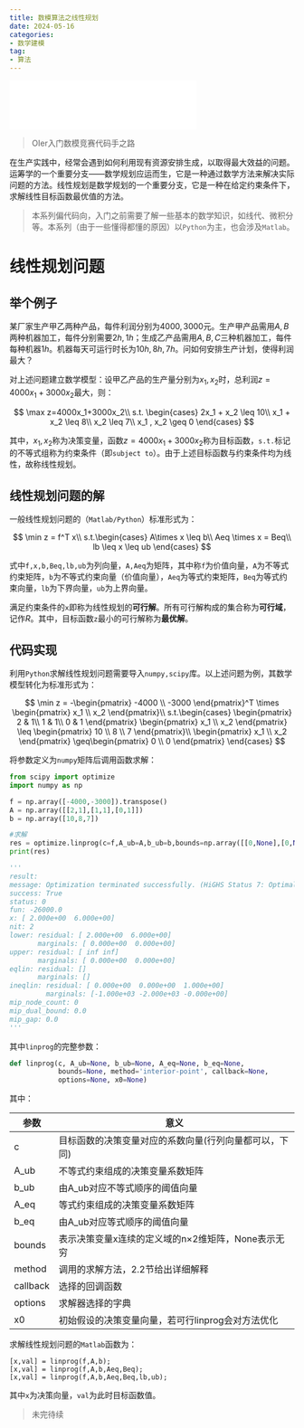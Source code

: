 ```yaml
---
title: 数模算法之线性规划
date: 2024-05-16
categories:
- 数学建模
tag: 
- 算法
---
```


<iframe frameborder="no" border="0" marginwidth="0" marginheight="0" width=330 height=86 src="//music.163.com/outchain/player?type=2&id=436346833&auto=0&height=66"></iframe>

> OIer入门数模竞赛代码手之路

在生产实践中，经常会遇到如何利用现有资源安排生成，以取得最大效益的问题。运筹学的一个重要分支——数学规划应运而生，它是一种通过数学方法来解决实际问题的方法。线性规划是数学规划的一个重要分支，它是一种在给定约束条件下，求解线性目标函数最优值的方法。

> 本系列偏代码向，入门之前需要了解一些基本的数学知识，如线代、微积分等。本系列（由于一些懂得都懂的原因）以`Python`为主，也会涉及`Matlab`。

<!-- more -->

# 线性规划问题

## 举个例子

某厂家生产甲乙两种产品，每件利润分别为$4000,3000$元。生产甲产品需用$A,B$两种机器加工，每件分别需要$2h,1h$；生成乙产品需用$A,B,C$三种机器加工，每件每种机器$1h$。机器每天可运行时长为$10h,8h,7h$。问如何安排生产计划，使得利润最大？

对上述问题建立数学模型：设甲乙产品的生产量分别为$x_1,x_2$时，总利润$z=4000x_1+3000x_2$最大，则：

$$
\max z=4000x_1+3000x_2\\
s.t. \begin{cases}
2x_1 + x_2 \leq 10\\
x_1 + x_2 \leq 8\\
x_2 \leq 7\\
x_1 , x_2 \geq 0
\end{cases}
$$

其中，$x_1,x_2$称为决策变量，函数$z=4000x_1+3000x_2$称为目标函数，`s.t.`标记的不等式组称为约束条件（即`subject to`）。由于上述目标函数与约束条件均为线性，故称线性规划。

## 线性规划问题的解

一般线性规划问题的（`Matlab/Python`）标准形式为：

$$
\min z = f^T x\\
s.t.\begin{cases}
A\times x \leq b\\
Aeq \times x = Beq\\
lb \leq x \leq ub
\end{cases}
$$

式中`f,x,b,Beq,lb,ub`为列向量，`A,Aeq`为矩阵，其中称`f`为价值向量，`A`为不等式约束矩阵，`b`为不等式约束向量（价值向量），`Aeq`为等式约束矩阵，`Beq`为等式约束向量，`lb`为下界向量，`ub`为上界向量。

满足约束条件的`x`即称为线性规划的**可行解**。所有可行解构成的集合称为**可行域**，记作$R$。其中，目标函数`z`最小的可行解称为**最优解**。

## 代码实现

利用`Python`求解线性规划问题需要导入`numpy,scipy`库。以上述问题为例，其数学模型转化为标准形式为：

$$
\min z = -\begin{pmatrix}
-4000 \\ -3000
\end{pmatrix}^T \times \begin{pmatrix}
x_1 \\ x_2
\end{pmatrix}\\
s.t.\begin{cases}
\begin{pmatrix}
2 & 1\\
1 & 1\\
0 & 1
\end{pmatrix}
\begin{pmatrix}
x_1 \\ x_2
\end{pmatrix}
\leq \begin{pmatrix}
10 \\ 8 \\ 7
\end{pmatrix}\\
\begin{pmatrix}
x_1 \\ x_2
\end{pmatrix}
\geq\begin{pmatrix}
0 \\ 0
\end{pmatrix}
\end{cases}
$$

将参数定义为`numpy`矩阵后调用函数求解：

```python
from scipy import optimize
import numpy as np

f = np.array([-4000,-3000]).transpose()
A = np.array([[2,1],[1,1],[0,1]])
b = np.array([10,8,7])

#求解
res = optimize.linprog(c=f,A_ub=A,b_ub=b,bounds=np.array([[0,None],[0,None]]))
print(res)

'''
result:
message: Optimization terminated successfully. (HiGHS Status 7: Optimal)
success: True
status: 0
fun: -26000.0
x: [ 2.000e+00  6.000e+00]
nit: 2
lower: residual: [ 2.000e+00  6.000e+00]
       marginals: [ 0.000e+00  0.000e+00]
upper: residual: [ inf inf]
       marginals: [ 0.000e+00  0.000e+00]
eqlin: residual: []
       marginals: []
ineqlin: residual: [ 0.000e+00  0.000e+00  1.000e+00]
         marginals: [-1.000e+03 -2.000e+03 -0.000e+00]
mip_node_count: 0
mip_dual_bound: 0.0
mip_gap: 0.0
'''
```

其中`linprog`的完整参数：

```python
def linprog(c, A_ub=None, b_ub=None, A_eq=None, b_eq=None,
            bounds=None, method='interior-point', callback=None,
            options=None, x0=None)
```

其中：

|参数|意义|
|---|---|
|c|目标函数的决策变量对应的系数向量(行列向量都可以，下同)|
|A_ub|不等式约束组成的决策变量系数矩阵|
|b_ub|由A_ub对应不等式顺序的阈值向量|
|A_eq|等式约束组成的决策变量系数矩阵|
|b_eq|由A_ub对应等式顺序的阈值向量|
|bounds|表示决策变量x连续的定义域的n×2维矩阵，None表示无穷|
|method|调用的求解方法，2.2节给出详细解释|
|callback|选择的回调函数|
|options|求解器选择的字典|
|x0|初始假设的决策变量向量，若可行linprog会对方法优化|

求解线性规划问题的`Matlab`函数为：

```
[x,val] = linprog(f,A,b);
[x,val] = linprog(f,A,b,Aeq,Beq);
[x,val] = linprog(f,A,b,Aeq,Beq,lb,ub);
```

其中`x`为决策向量，`val`为此时目标函数值。

> 未完待续